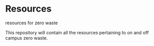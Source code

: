 # Resources
resources for zero waste

This repository will contain all the resources pertaining to on and off campus zero waste. 
